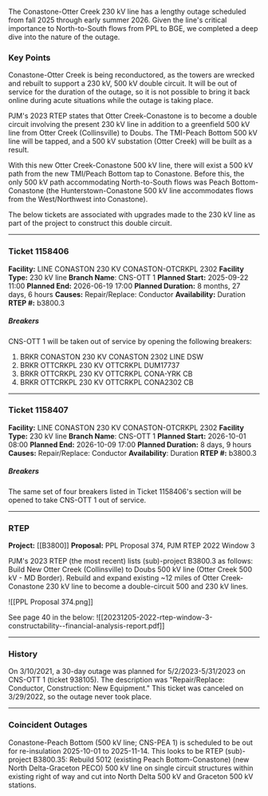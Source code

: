 The Conastone-Otter Creek 230 kV line has a lengthy outage scheduled from fall 2025 through early summer 2026. Given the line's critical importance to North-to-South flows from PPL to BGE, we completed a deep dive into the nature of the outage.

### Key Points
Conastone-Otter Creek is being reconductored, as the towers are wrecked and rebuilt to support a 230 kV, 500 kV double circuit. It will be out of service for the duration of the outage, so it is not possible to bring it back online during acute situations while the outage is taking place.

PJM's 2023 RTEP states that Otter Creek-Conastone is to become a double circuit involving the present 230 kV line in addition to a greenfield 500 kV line from Otter Creek (Collinsville) to Doubs. The TMI-Peach Bottom 500 kV line will be tapped, and a 500 kV substation (Otter Creek) will be built as a result.

With this new Otter Creek-Conastone 500 kV line, there will exist a 500 kV path from the new TMI/Peach Bottom tap to Conastone. Before this, the only 500 kV path accommodating North-to-South flows was Peach Bottom-Conastone (the Hunterstown-Conastone 500 kV line accommodates flows from the West/Northwest into Conastone).

The below tickets are associated with upgrades made to the 230 kV line as part of the project to construct this double circuit.

---
### Ticket 1158406
**Facility:** LINE CONASTON 230 KV CONASTON-OTCRKPL 2302
**Facility Type:** 230 kV line
**Branch Name**: CNS-OTT 1
**Planned Start:** 2025-09-22 11:00
**Planned End:** 2026-06-19 17:00
**Planned Duration:** 8 months, 27 days, 6 hours
**Causes:** Repair/Replace: Conductor
**Availability:** Duration
**RTEP #:** b3800.3
##### Breakers
CNS-OTT 1 will be taken out of service by opening the following breakers:
1. BRKR CONASTON 230 KV CONASTON 2302 LINE DSW
2. BRKR OTTCRKPL 230 KV OTTCRKPL DUM17737
3. BRKR OTTCRKPL 230 KV OTTCRKPL CONA-YRK CB
4. BRKR OTTCRKPL 230 KV OTTCRKPL CONA2302 CB
---
### Ticket 1158407
**Facility:** LINE CONASTON 230 KV CONASTON-OTCRKPL 2302
**Facility Type:** 230 kV line
**Branch Name**: CNS-OTT 1
**Planned Start:** 2026-10-01 08:00
**Planned End:** 2026-10-09 17:00
**Planned Duration:** 8 days, 9 hours
**Causes:** Repair/Replace: Conductor
**Availability**: Duration
**RTEP #:** b3800.3
##### Breakers
The same set of four breakers listed in Ticket 1158406's section will be opened to take CNS-OTT 1 out of service.

---
### RTEP
**Project:** [[B3800]]
**Proposal:** PPL Proposal 374, PJM RTEP 2022 Window 3

PJM's 2023 RTEP (the most recent) lists (sub)-project B3800.3 as follows:
	Build New Otter Creek (Collinsville) to Doubs 500 kV line (Otter Creek 500 kV - MD Border). Rebuild and expand existing ~12 miles of Otter Creek-Conastone 230 kV line to become a double-circuit 500 and 230 kV lines.

![[PPL Proposal 374.png]]

See page 40 in the below:
![[20231205-2022-rtep-window-3-constructability--financial-analysis-report.pdf]]

---
### History
On 3/10/2021, a 30-day outage was planned for 5/2/2023-5/31/2023 on CNS-OTT 1 (ticket 938105). The description was "Repair/Replace: Conductor, Construction: New Equipment." This ticket was canceled on 3/29/2022, so the outage never took place.

---
### Coincident Outages
Conastone-Peach Bottom (500 kV line; CNS-PEA 1) is scheduled to be out for re-insulation 2025-10-01 to 2025-11-14. This looks to be RTEP (sub)-project B3800.35:
	Rebuild 5012 (existing Peach Bottom-Conastone) (new North Delta-Graceton PECO) 500 kV line on single circuit structures within existing right of way and cut into North Delta 500 kV and Graceton 500 kV stations.